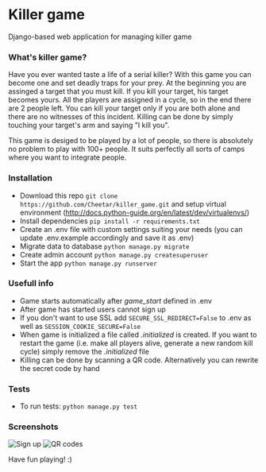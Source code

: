 Killer game
===========
Django-based web application for managing killer game

### What's killer game?
Have you ever wanted taste a life of a serial killer? With this game you can become one and set deadly traps for your prey. At the beginning you are assinged a target that you must kill. If you kill your target, his target becomes yours. All the players are assigned in a cycle, so in the end there are 2 people left. You can kill your target only if you are both alone and there are no witnesses of this incident. Killing can be done by simply touching your target's arm and saying "I kill you".

This game is desiged to be played by a lot of people, so there is absolutely no problem to play with 100+ people. It suits perfectly all sorts of camps where you want to integrate people.

### Installation
- Download this repo `git clone https://github.com/Cheetar/killer_game.git` and setup virtual environment (http://docs.python-guide.org/en/latest/dev/virtualenvs/)
- Install dependencies `pip install -r requirements.txt`
- Create an .env file with custom settings suiting your needs (you can update .env.example accordingly and save it as .env)
- Migrate data to database `python manage.py migrate`
- Create admin account `python manage.py createsuperuser`
- Start the app `python manage.py runserver`

### Usefull info
- Game starts automatically after *game_start* defined in .env
- After game has started users cannot sign up
- If you don't want to use SSL add `SECURE_SSL_REDIRECT=False` to .env  as well as `SESSION_COOKIE_SECURE=False`
- When game is initialized a file called *.initialized* is created. If you want to restart the game (i.e. make all players alive, generate a new random kill cycle) simply remove the *.initialized* file
- Killing can be done by scanning a QR code. Alternatively you can rewrite the secret code by hand

### Tests
- To run tests: `python manage.py test`

### Screenshots

![Sign up](https://raw.githubusercontent.com/Cheetar/killer_game/master/scr_signup.png)
![QR codes](https://raw.githubusercontent.com/Cheetar/killer_game/master/scr_qrcode.png)

Have fun playing! :)
